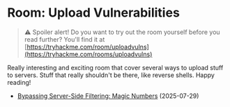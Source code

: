 # Room: Upload Vulnerabilities

> ⚠️ Spoiler alert! Do you want to try out the room yourself before you read further? You'll find it at [https://tryhackme.com/room/uploadvulns](https://tryhackme.com/rooms/uploadvulns)

Really interesting and exciting room that cover several ways to upload stuff to servers. Stuff that really shouldn't be there, like reverse shells. Happy reading!

- [Bypassing Server-Side Filtering: Magic Numbers](./task_9/) (2025-07-29)